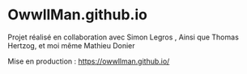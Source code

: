 # OwwllMan.github.io

Projet réalisé en collaboration avec  Simon Legros  , Ainsi que  Thomas Hertzog, et moi même Mathieu Donier

Mise en production : https://owwllman.github.io/
